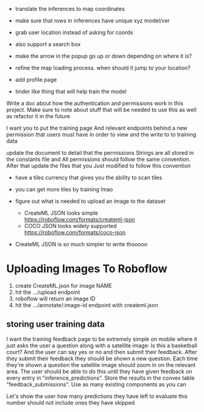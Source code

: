 - translate the inferences to map coordinates
- make sure that rows in inferences have unique xyz model/ver
- grab user location instead of asking for coords
- also support a search box

- make the arrow in the popup go up or down depending on where it is?
- refine the map loading process. when should it jump to your location?
- add profile page
- tinder like thing that will help train the model

Write a doc about how the authentication and permissions work in this project. Make sure to note about stuff that will be needed to use this as well as refactor it in the future

I want you to put the training page And relevant endpoints behind a new permission that users must have in order to view and the write to to training data

update the document to detail that the permissions Strings are all stored in the constants file and All permissions should follow the same convention. After that update the files that you Just modified to follow this convention

- have a tiles currency that gives you the ability to scan tiles
- you can get more tiles by training lmao

- figure out what is needed to upload an image to the dataset
  - CreateML JSON looks simple https://roboflow.com/formats/createml-json
  - COCO JSON looks widely supported https://roboflow.com/formats/coco-json
- CreateML JSON is so much simpler to write thooooo

# Uploading Images To Roboflow

1. create CreateML.json for image NAME
2. hit the .../upload endpoint
3. roboflow will return an image ID
4. hit the .../annotate/:image-id endpoint with createml.json

## storing user training data

I want the training feedback page to be extremely simple on mobile where it just asks the user a question along with a satellite image: Is this a basketball court? And the user can say yes or no and then submit their feedback. After they submit their feedback they should be shown a new question. Each time they're shown a question the satellite image should zoom in on the relevant area. The user should be able to do this until they have given feedback on every entry in "inference_predictions". Store the results in the convex table "feedback_submissions". Use as many existing components as you can

Let's show the user how many predictions they have left to evaluate this number should not include ones they have skipped
